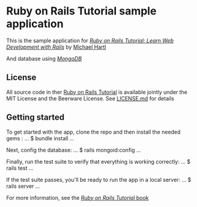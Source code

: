 # Ruby on Rails Tutorial sample application

This is the sample application for 
[*Ruby on Rails Tutorial:
Learn Web Development with Rails*](http://www.railstutorial.org/)
by [Michael Hartl](http://www.michaelhartl.com/)

And database using 
[*MongoDB*](https://docs.mongodb.com/mongoid/master/tutorials/mongoid-installation/) 

## License

All source code in ther [Ruby on Rails Tutorial](http://railstutorial.org/) is available jointly under the MIT License and the Beerware License.  See [LICENSE.md](LICENSE.md) for details

## Getting started

To get started with the app, clone the repo and then install the needed gems :
...
$ bundle install
...

Next, config the database:
...
$ rails mongoid:config
...


Finally, run the test suite to verify that everything is working correctly:
...
$ rails test
...

If the test suite passes, you'll be ready to run the app in a local server:
...
$ rails server
...

For more information, see the
[*Ruby on Rails Tutorial* book](http://www.railstutorial.org/book)